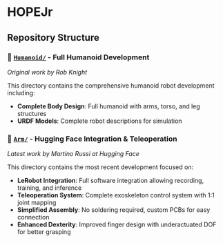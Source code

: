 # HOPEJr

## Repository Structure

### 📁 [`Humanoid/`](./Humanoid/) - Full Humanoid Development
*Original work by Rob Knight*

This directory contains the comprehensive humanoid robot development including:
- **Complete Body Design**: Full humanoid with arms, torso, and leg structures
- **URDF Models**: Complete robot descriptions for simulation

### 📁 [`Arm/`](./Arm/) - Hugging Face Integration & Teleoperation
*Latest work by Martino Russi at Hugging Face*

This directory contains the most recent development focused on:
- **LeRobot Integration**: Full software integration allowing recording, training, and inference
- **Teleoperation System**: Complete exoskeleton control system with 1:1 joint mapping
- **Simplified Assembly**: No soldering required, custom PCBs for easy connection
- **Enhanced Dexterity**: Improved finger design with underactuated DOF for better grasping
